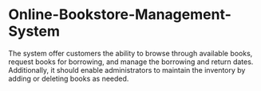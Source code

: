 # Online-Bookstore-Management-System
The system offer customers the ability to browse through available books, request books for borrowing, and manage the borrowing and return dates. Additionally, it should enable administrators to maintain the inventory by adding or deleting books as needed.
